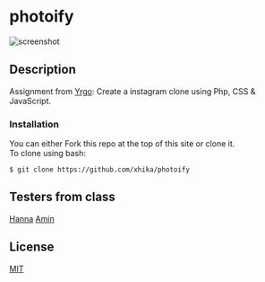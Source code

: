 # photoify
![screenshot](preview.gif)



## Description
Assignment from [Yrgo](https://github.com/yrgo): Create a instagram clone using Php, CSS &amp; JavaScript.

### Installation
You can either Fork this repo at the top of this site or clone it.  
To clone using bash:

`$ git clone https://github.com/xhika/photoify`



## Testers from class
[Hanna](https://github.com/hannaell)
[Amin](https://github.com/Amin-Mohamed)


## License
[MIT](https://choosealicense.com/licenses/mit/)
